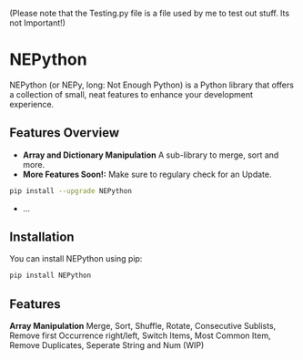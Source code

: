 (Please note that the Testing.py file is a file used by me to test out stuff. Its not Important!)

# NEPython

NEPython (or NEPy, long: Not Enough Python) is a Python library that offers a collection of small, neat features to enhance your development experience.

## Features Overview

- **Array and Dictionary Manipulation** A sub-library to merge, sort and more.
- **More Features Soon!:** Make sure to regulary check for an Update.
```bash
pip install --upgrade NEPython
```
- ...

## Installation

You can install NEPython using pip:

```bash
pip install NEPython
```

## Features
**Array Manipulation** Merge, Sort, Shuffle, Rotate, Consecutive Sublists, Remove first Occurrence right/left, Switch Items, Most Common Item, Remove Duplicates, Seperate String and Num (WIP)